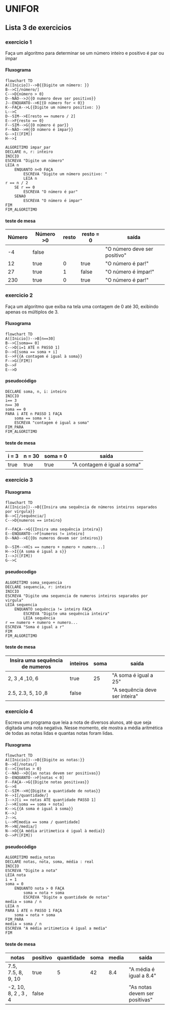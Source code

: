 # UNIFOR
## Lista 3 de exercicios
### exercicio 1
Faça um algoritmo para determinar se um número inteiro e positivo é par ou ímpar
#### Fluxograma
```mermaid
flowchart TD
A([Inicio])-->B{{Digite um número: }}
B-->C[/número/]
C-->D{número > 0}
D--NÃO-->J{{O numero deve ser positivo}}
J--ENQUANTO-->K{{O número for < 0}}
K--FAÇA-->L{{Digite um número positivo: }}
L-->C
D--SIM-->E[resto == numero / 2]
E-->F{resto == 0}
F--SIM-->G{{O número é par}}
F--NÃO-->H{{O número é ímpar}}
G-->I([FIM])
H-->I
```
``` 
ALGORITIMO impar_par
DECLARE n, r: inteiro 
INICIO
ESCREVA "Digite um número"
LEIA n
	ENQUANTO n<0 FAÇA
		ESCREVA "Digite um número positivo: "
		LEIA n
r == n / 2
	SE r == 0
		ESCREVA "O número é par"
	SENAO
		ESCREVA "O número é impar"
FIM
FIM_ALGORITIMO
```
#### teste de mesa 
| Número | Número >0 | resto | resto = 0 | saída |
| -- | -- | -- | -- | -- |
| -4 | false | | | "O número deve ser positivo" | 
| 12 | true | 0 | true | "O número é par!" | 
| 27 | true | 1 | false | "O número é ímpar!" | 
| 230 | true | 0 | true | "O número é par!" |
### exercicio 2 
 Faça um algoritmo que exiba na tela uma contagem de 0 até 30, exibindo apenas os
múltiplos de 3.
#### Fluxograma
```mermaid
flowchart TD
A([Inicio])-->B[n==30]
B-->C[soma== 0]
C-->D[i=1 ATÉ n PASSO 1]
D-->E[soma == soma + i]
E-->F{{A contagem é igual à soma}}
F-->G([FIM])
D-->F
E-->D

```
#### pseudocódigo
```
DECLARE soma, n, i: inteiro
INICIO
i== 3
n== 30
soma == 0
PARA i ATE n PASSO 1 FAÇA
	soma == soma + i
 	ESCREVA "contagem é igual a soma"
FIM_PARA
FIM_ALGORITIMO
```
#### teste de mesa
| i = 3 | n = 30 | soma = 0 | saída |
| -- | -- | -- | -- |
| true | true | true | "A contagem é igual a soma" |

### exercício 3
#### Fluxograma
```mermaid
flowchart TD
A([Inicio])-->B{{Insira uma sequência de números inteiros separados por vírgula}}
B-->C[/sequência/]
C-->D{numeros == inteiro}

F--FAÇA-->G{{Insira uma sequência inteira}}
E--ENQUANTO-->F[numeros != inteiro]
D--NAO-->E{{Os numeros devem ser inteiros}}

D--SIM-->H[s == numero + numero + numero...]
H-->I{{A soma é igual a s}}
I-->J([FIM])
G-->C
```
#### pseudocodigo
```
ALGORITIMO soma_sequencia
DECLARE sequencia, r: inteiro
INICIO
ESCREVA "Digite uma sequencia de numeros inteiros separados por virgula"
LEIA sequencia
	ENQUANTO sequência != inteiro FAÇA
 		ESCREVA "Digite uma sequência inteira"
   		LEIA sequência 
r == numero + numero + numero...
ESCREVA "Soma é igual a r"
FIM
FIM_ALGORITIMO
```

#### teste de mesa 
| Insira uma sequência de numeros | inteiros | soma | saída |
| -- | -- | -- | -- |
| 2, 3 ,4 ,10, 6 | true | 25 | "A soma é igual a 25" |
| 2.5, 2.3, 5, 10 ,8 | false | | "A sequência deve ser inteira" |
### exercício 4
Escreva um programa que leia a nota de diversos alunos, até que seja digitada uma nota negativa. Nesse momento, ele mostra a média aritmética de todas as notas lidas e quantas notas foram lidas.
#### Fluxograma 
```mermaid
flowchart TD
A([Inicio])-->B{{Digite as notas:}}
B-->E[/notas/]
E-->C{notas > 0}
C--NAO-->D{{as notas devem ser positivas}}
D--ENQUANTO-->F[notas < 0]
F--FAÇA-->G{{Digite notas positivas}}
G-->E
C--SIM-->H{{Digite a quantidade de notas}}
H-->I[/quantidade/]
I-->J[i == notas ATE quantidade PASSO 1]
J-->K[soma == soma + nota]
K-->L{{A soma é igual à soma}}
K-->J
J-->L
L-->M[media == soma / quantidade]
M-->N[/media/]
N-->O{{A média aritimetica é igual à media}}
O-->P([FIM])
```
#### pseudocódigo
```
ALGORITIMO media_notas
DECLARE notas, nota, soma, média : real
INICIO
ESCREVA "Digite a nota"
LEIA nota
i = 1
soma = 0
	ENQUANTO nota > 0 FAÇA
		soma = nota + soma
		ESCREVA "Digite a quantidade de notas"
media = soma / n 
LEIA n
PARA i ATE n PASSO 1 FAÇA 
	soma = nota + soma 
FIM_PARA
media = soma / n 
ESCREVA "A média aritimetica é igual a media"
FIM
```
#### teste de mesa 
| notas | positivo | quantidade | soma | media | saída |
| -- | -- | -- | -- | -- | -- |
| 7.5, 7.5, 8, 9, 10 | true | 5 | 42 | 8.4 | "A média é igual a 8.4" |
|-2,  10, 8, 2 , 3 , 4 | false | | | | "As notas devem ser positivas" |
 	
 

